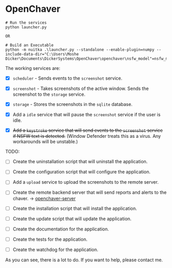 # OpenChaver
```
# Run the services
python launcher.py

OR

# Build an Executable
python -m nuitka .\launcher.py --standalone --enable-plugin=numpy --include-data-dir="C:\Users\Moshe Dicker\Documents\DickerSystems\OpenChaver\openchaver\nsfw_model"=nsfw_model
```



The working services are:
- [x] `scheduler` - Sends events to the `screenshot` service.
- [x] `screenshot` - Takes screenshots of the active window. Sends the screenshot to the `storage` service.
- [x] `storage` - Stores the screenshots in the `sqlite` database.
- [x] Add a `idle` service that will pause the `screenshot` service if the user is idle.
- [x] ~~Add a `keystroke` service that will send events to the `screenshot` service if NSFW text is detected.~~ (Window Defender treats this as a virus. Any workarounds will be unstable.)


TODO:
- [ ] Create the uninstallation script that will uninstall the application.
- [ ] Create the configuration script that will configure the application.
- [ ] Add a `upload` service to upload the screenshots to the remote server.
- [ ] Create the remote backend server that will send reports and alerts to the chaver. -> [openchaver-server](https://github.com/dickermoshe/OpenChaver-Server)
- [ ] Create the installation script that will install the application.
- [ ] Create the update script that will update the application.
- [ ] Create the documentation for the application.
- [ ] Create the tests for the application.
- [ ] Create the watchdog for the application.


As you can see, there is a lot to do. If you want to help, please contact me.





